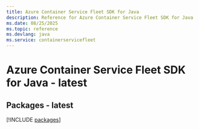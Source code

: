 ```yaml
---
title: Azure Container Service Fleet SDK for Java
description: Reference for Azure Container Service Fleet SDK for Java
ms.date: 08/25/2025
ms.topic: reference
ms.devlang: java
ms.service: containerservicefleet
---
```

# Azure Container Service Fleet SDK for Java - latest
## Packages - latest
[!INCLUDE [packages](container-service-fleet-index.md)]